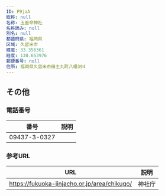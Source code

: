 ```yaml
---
ID: P9jaA
総称: null
名称: 玉垂命神社
名称読み: null
別名: null
都道府県: 福岡県
区域: 久留米市
緯度: 33.356361
経度: 130.653976
郵便番号: null
住所: 福岡県久留米市田主丸町八幡394
---
```


## その他

### 電話番号

| 番号         | 説明 |
| ------------ | ---- |
| 09437-3-0327 |      |

### 参考URL

| URL                                          | 説明   |
| -------------------------------------------- | ------ |
| https://fukuoka-jinjacho.or.jp/area/chikugo/ | 神社庁 |
